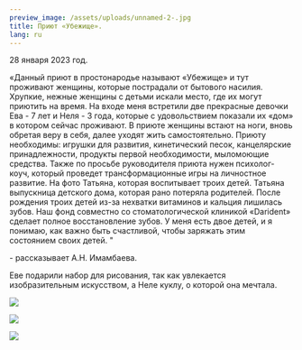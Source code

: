 ```yaml
---
preview_image: /assets/uploads/unnamed-2-.jpg
title: Приют «Убежище».
lang: ru
---
```

<!--StartFragment-->

28 января 2023 год. <!--StartFragment-->

«Данный приют в простонародье называют «Убежище» и тут проживают женщины, которые пострадали от бытового насилия. Хрупкие, нежные женщины с детьми искали место, где их могут приютить на время. На входе меня встретили две прекрасные девочки Ева - 7 лет и Неля - 3 года, которые с удовольствием показали их «дом» в котором сейчас проживают. В приюте женщины встают на ноги, вновь обретая веру в себя, далее уходят жить самостоятельно. Приюту необходимы: игрушки для развития, кинетический песок, канцелярские принадлежности, продукты первой необходимости, мыломоющие средства. Также по просьбе руководителя приюта нужен психолог- коуч, который проведет трансформационные игры на личностное развитие. На фото Татьяна, которая воспитывает троих детей. Татьяна выпускница детского дома, которая рано потеряла родителей. После рождения троих детей из-за нехватки витаминов и кальция лишилась зубов. Наш фонд совместно со стоматологической клиникой «Darident» сделает полное восстановление зубов. У меня есть двое детей, и я понимаю, как важно быть счастливой, чтобы заряжать этим состоянием своих детей. "

\-﻿ рассказывает А.Н. Имамбаева.

Еве подарили набор для рисования, так как увлекается изобразительным искусством, а Неле куклу, о которой она мечтала. 

<!--EndFragment-->

![](/assets/uploads/unnamed-3-.jpg)

![](/assets/uploads/unnamed-4-.jpg)

![](/assets/uploads/unnamed-6-.jpg)

<!--EndFragment-->